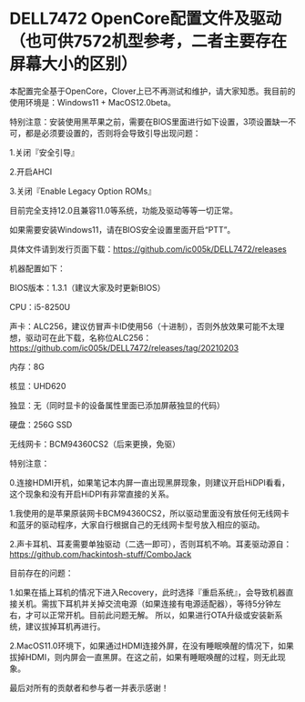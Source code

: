 # DELL7472 OpenCore配置文件及驱动（也可供7572机型参考，二者主要存在屏幕大小的区别）

本配置完全基于OpenCore，Clover上已不再测试和维护，请大家知悉。我目前的使用环境是：Windows11 + MacOS12.0beta。

特别注意：安装使用黑苹果之前，需要在BIOS里面进行如下设置，3项设置缺一不可，都是必须要设置的，否则将会导致引导出现问题：

1.关闭『安全引导』

2.开启AHCI

3.关闭『Enable Legacy Option ROMs』

目前完全支持12.0且兼容11.0等系统，功能及驱动等等一切正常。

如果需要安装Windows11，请在BIOS安全设置里面开启“PTT”。

具体文件请到发行页面下载：https://github.com/ic005k/DELL7472/releases



机器配置如下：

BIOS版本：1.3.1（建议大家及时更新BIOS）

CPU：i5-8250U

声卡：ALC256，建议仿冒声卡ID使用56（十进制），否则外放效果可能不太理想，驱动可在此下载，名称位ALC256：https://github.com/ic005k/DELL7472/releases/tag/20210203

内存：8G

核显：UHD620

独显：无（同时显卡的设备属性里面已添加屏蔽独显的代码）

硬盘：256G SSD

无线网卡：BCM94360CS2（后来更换，免驱）



特别注意：

0.连接HDMI开机，如果笔记本内屏一直出现黑屏现象，则建议开启HiDPI看看，这个现象和没有开启HiDPI有非常直接的关系。

1.我使用的是苹果原装网卡BCM94360CS2，所以驱动里面没有放任何无线网卡和蓝牙的驱动程序，大家自行根据自己的无线网卡型号放入相应的驱动。

2.声卡耳机、耳麦需要单独驱动（二选一即可），否则耳机不响。耳麦驱动源自：https://github.com/hackintosh-stuff/ComboJack

目前存在的问题：

1.如果在插上耳机的情况下进入Recovery，此时选择『重启系统』，会导致机器直接关机。需拔下耳机并关掉交流电源（如果连接有电源适配器），等待5分钟左右，才可以正常开机。目前此问题无解。
所以，如果进行OTA升级或安装新系统，建议拔掉耳机再进行。

2.MacOS11.0环境下，如果通过HDMI连接外屏，在没有睡眠唤醒的情况下，如果拔掉HDMI，则内屏会一直黑屏。在这之前，如果有睡眠唤醒的过程，则无此现象。

最后对所有的贡献者和参与者一并表示感谢！
